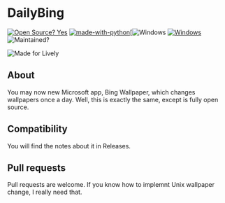 # DailyBing
[![Open Source? Yes](https://badgen.net/badge/Open%20Source/Yes/green)](https://github.com/Naereen/badges/) [![made-with-python](https://img.shields.io/badge/Made%20with-Python-1f425f.svg?color=yellow)](https://www.python.org/)[![Windows](https://badgen.net/badge/icon/Windows?icon=windows&label) [![Windows](https://badgen.net/badge/icon/Windows?icon=windows&label)](https://microsoft.com/windows/) ![Maintained?](https://badgen.net/badge/Maintained/Yes/green)

![Made for Lively ](https://badgen.net/badge/Made%20for/Lively%20Wallpaper/red)
## About
You may now new Microsoft app, Bing Wallpaper, which changes wallpapers once a day. Well, this is exactly the same, except is fully open source.
## Compatibility
You will find the notes about it in Releases.
## Pull requests
Pull requests are welcome. If you know how to implemnt Unix wallpaper change, I really need that. 
